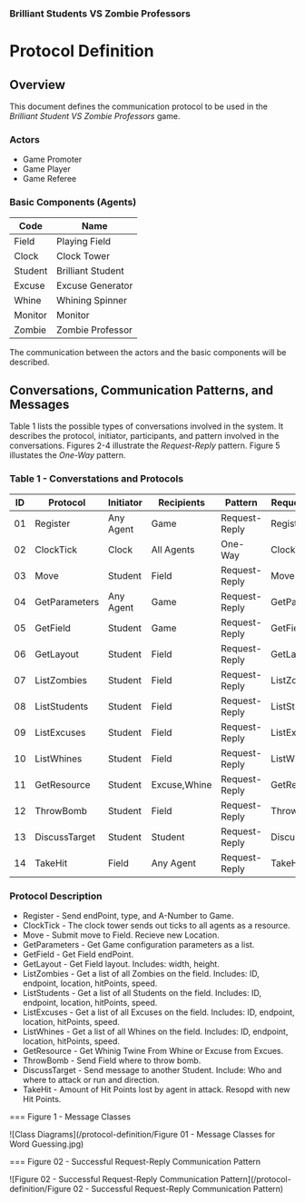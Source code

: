 ### Brilliant Students VS Zombie Professors

Protocol Definition
===================

Overview
-----------

This document defines the communication protocol to be used in the *Brilliant Student VS Zombie Professors* game.

### Actors

* Game Promoter
* Game Player
* Game Referee

### Basic Components (Agents)

Code    | Name
------- | ----
Field   | Playing Field
Clock   | Clock Tower
Student | Brilliant Student
Excuse  | Excuse Generator
Whine   | Whining Spinner
Monitor | Monitor
Zombie  | Zombie Professor

The communication between the actors and the basic components will be described.


Conversations, Communication Patterns, and Messages
---------------------------------------------------

Table 1 lists the possible types of conversations involved in the system. It describes the protocol, initiator, participants, and pattern involved in the conversations. Figures 2-4 illustrate the *Request-Reply* pattern. Figure 5 illustates the *One-Way* pattern.

### Table 1 - Converstations and Protocols

ID | Protocol       | Initiator | Recipients    | Pattern       | Request Class | Reply Class
---| -------------- | --------- | ------------- | ------------- | ------------- | -----------
01 | Register       | Any Agent | Game          | Request-Reply | Register      | Assignment
02 | ClockTick      | Clock     | All Agents    | One-Way       | ClockTick     | N/A
03 | Move           | Student   | Field         | Request-Reply | Move          | NewLocation
04 | GetParameters  | Any Agent | Game          | Request-Reply | GetParameters | ParameterList
05 | GetField       | Student   | Game          | Request-Reply | GetField      | Field
06 | GetLayout      | Student   | Field         | Request-Reply | GetLayout     | Layout
07 | ListZombies    | Student   | Field         | Request-Reply | ListZombies   | ZombieList
08 | ListStudents   | Student   | Field         | Request-Reply | ListStudents  | StudentList
09 | ListExcuses    | Student   | Field         | Request-Reply | ListExcuses   | ExcuseList
10 | ListWhines     | Student   | Field         | Request-Reply | ListWhines    | WhineList
11 | GetResource    | Student   | Excuse,Whine  | Request-Reply | GetResource   | Recource
12 | ThrowBomb      | Student   | Field         | Request-Reply | ThrowBomb     | Acknowledge
13 | DiscussTarget  | Student   | Student       | Request-Reply | DiscussTarget | TargetStrategy
14 | TakeHit        | Field     | Any Agent     | Request-Reply | TakeHit       | ImHit

### Protocol Description

* Register - Send endPoint, type, and A-Number to Game.
* ClockTick - The clock tower sends out ticks to all agents as a resource.
* Move - Submit move to Field. Recieve new Location.
* GetParameters - Get Game configuration parameters as a list.
* GetField - Get Field endPoint.
* GetLayout - Get Field layout. Includes: width, height.
* ListZombies - Get a list of all Zombies on the field. Includes: ID, endpoint, location, hitPoints, speed.
* ListStudents - Get a list of all Students on the field. Includes: ID, endpoint, location, hitPoints, speed.
* ListExcuses - Get a list of all Excuses on the field. Includes: ID, endpoint, location, hitPoints, speed.
* ListWhines - Get a list of all Whines on the field. Includes: ID, endpoint, location, hitPoints, speed.
* GetResource - Get Whinig Twine From Whine or Excuse from Excues.
* ThrowBomb - Send Field where to throw bomb.
* DiscussTarget - Send message to another Student. Include: Who and where to attack or run and direction.
* TakeHit - Amount of Hit Points lost by agent in attack. Resopd with new Hit Points. 


=== Figure 1 - Message Classes

![Class Diagrams](/protocol-definition/Figure 01 - Message Classes for Word Guessing.jpg)

=== Figure 02 - Successful Request-Reply Communication Pattern

![Figure 02 - Successful Request-Reply Communication Pattern](/protocol-definition/Figure 02 - Successful Request-Reply Communication Pattern)
